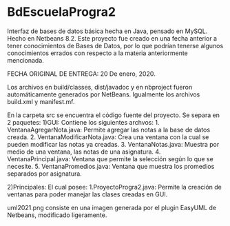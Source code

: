 # BdEscuelaProgra2
Interfaz de bases de datos básica hecha en Java, pensado en MySQL.
Hecho en Netbeans 8.2.
Este proyecto fue creado en una fecha anterior a tener conocimientos de Bases de Datos,
por lo que podrían tenerse algunos conocimientos errados con respecto a la materia anteriormente mencionada.

FECHA ORIGINAL DE ENTREGA: 20 De enero, 2020.

Los archivos en build/classes, dist/javadoc y en nbproject fueron automáticamente generados por NetBeans.
Igualmente los archivos build.xml y manifest.mf.

En la carpeta src se encuentra el código fuente del proyecto. Se separa en 2 paquetes:
  1)GUI: Contiene los siguientes archvos:
    1. VentanaAgregarNota.java: Permite agregar las notas a la base de datos creada.
    2. VentanaModificarNota.java: Crea una ventana con la cual se pueden modificar las notas ya creadas.
    3. VentanaNotas.java: Muestra por medio de una ventana, las notas de una asignatura.
    4. VentanaPrincipal.java: Ventana que permite la selección según lo que se necesite.
    5. VentanaPromedios.java: Ventana que muestra los promedios separados por asignatura.
    
  2)Principales: El cual posee:
    1.ProyectoProgra2.java: Permite la creación de ventanas para poder manejar las clases creadas en GUI.

uml2021.png consiste en una imagen generada por el plugin EasyUML de Netbeans, modificado ligeramente.
